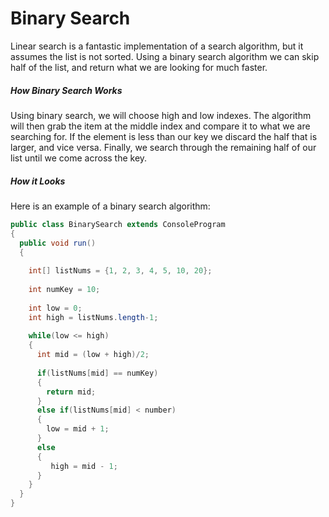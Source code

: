 # Binary Search
Linear search is a fantastic implementation of a search algorithm, but it assumes the list is not sorted. Using a binary search algorithm we can skip half of the list, and return what we are looking for much faster.

##### How Binary Search Works
Using binary search, we will choose high and low indexes. The algorithm will then grab the item at the middle index and compare it to what we are searching for. If the element is less than our key we discard the half that is larger, and vice versa. Finally, we search through the remaining half of our list until we come across the key. 

##### How it Looks
Here is an example of a binary search algorithm:

```Java
public class BinarySearch extends ConsoleProgram 
{
  public void run() 
  {
  
    int[] listNums = {1, 2, 3, 4, 5, 10, 20};
    
    int numKey = 10;
  
    int low = 0;
    int high = listNums.length-1;
    
    while(low <= high)
    {
      int mid = (low + high)/2;
      
      if(listNums[mid] == numKey)
      {
        return mid;
      }
      else if(listNums[mid] < number)
      {
        low = mid + 1;
      }
      else
      {
         high = mid - 1;
      }
    }
  }
}
```